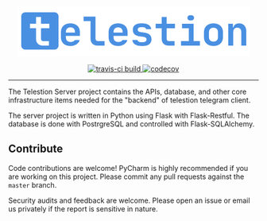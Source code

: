 <p align="center">
  <img src="https://github.com/telestion/telestion-server/blob/master/logo/Telestion-logo-big.png" alt="telestion" />
</p>
<p align="center">
  <a href="https://travis-ci.org/github/telestion/telestion-server" target="_blank">
    <img src="https://travis-ci.org/telestion/telestion-server.svg?branch=master" alt="travis-ci build" />
  </a>
  <a href="https://codecov.io/gh/telestion/telestion-server">
    <img src="https://codecov.io/gh/telestion/telestion-server/branch/master/graph/badge.svg" alt="codecov" />
  </a>
</p>

-------------------

The Telestion Server project contains the APIs, database, and other core infrastructure items needed for the "backend" of telestion telegram client.

The server project is written in Python using Flask with Flask-Restful. The database is done with PostrgreSQL and controlled with Flask-SQLAlchemy.

## Contribute

Code contributions are welcome! PyCharm is highly recommended if you are working on this project. Please commit any pull requests against the `master` branch.

Security audits and feedback are welcome. Please open an issue or email us privately if the report is sensitive in nature.